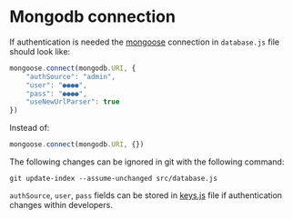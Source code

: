 # Mongodb connection
If authentication is needed the [mongoose](https://mongoosejs.com/docs/connections.html) connection in `database.js` file should look like:
```js
mongoose.connect(mongodb.URI, {
    "authSource": "admin",
    "user": "●●●●",
    "pass": "●●●●",
    "useNewUrlParser": true
})
```
Instead of:
```js
mongoose.connect(mongodb.URI, {})
```

The following changes can be ignored in git with the following command:
```git
git update-index --assume-unchanged src/database.js
```

`authSource`, `user`, `pass` fields can be stored in [keys.js](../src/keys.js) file if authentication changes within developers.
